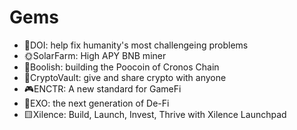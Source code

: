 
# Gems
- 🔴DOI: help fix humanity's most challengeing problems 
- 🌞SolarFarm: High APY BNB miner
- 🐂Boolish: building the Poocoin of Cronos Chain
- 🏦CryptoVault: give and share crypto with anyone
- 🎮ENCTR: A new standard for GameFi
- 🔷EXO: the next generation of De-Fi
- 🟨Xilence: Build, Launch, Invest, Thrive with Xilence Launchpad
